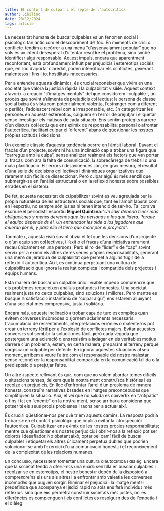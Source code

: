 ```yaml
---
title: El confort de culpar i el repte de l'autocrítica
author: Sibilino
date: 23/12/2024
tags: article
---
```


La necessitat humana de buscar culpables és un fenomen social i psicològic tan antic com el descobriment del foc. En moments de crisi o conflicte, tendim a recórrer a una mena "d'assenyalament popular” que no sols és un intent desesperat d'intentar resoldre el problema, sinó també identificar algú responsable. Aquest impuls, encara que aparentment reconfortant, està profundament influït per prejudicis i estereotips socials que, en lloc d’aportar claredat, poden intensificar els conflictes, generant malentesos i fins i tot hostilitats innecessàries.

Per a entendre aquesta dinàmica, és crucial reconéixer que vivim en una societat que valora la justícia ràpida i la culpabilitat visible. Aquest context afavorix la creació "d'imatges mentals” del que considerem –culpable–, un procés que sovint s’alimenta de prejudicis col·lectius: la persona de classe social baixa és vista com potencialment violenta, l’estranger com a diferent o perillós, l’adolescent rebel com a irresponsable, etc. En categoritzar les persones en aquests estereotips, caiguem en l’error de prejutjar i etiquetar sense investigar els matisos de cada situació. Ens sentim protegits darrere d’un discurs col·lectiu que ens eximix de responsabilitat personal o afrontar l'autocrítica, facilitant culpar el “diferent” abans de qüestionar les nostres pròpies actituds i decisions.

Un exemple clàssic d’aquesta tendència ocorre en l’àmbit laboral. Davant el fracàs d’un projecte, sovint hi ha una inclinació cap a trobar una figura que “carregue amb la culpa”, sense analitzar realment els factors que van portar al fracàs, com ara la falta de comunicació, la sobrecàrrega de treball o una mala planificació. Els errors i desavinences són, en gran mesura, el resultat d’una sèrie de decisions col·lectives i dinàmiques organitzatives que rarament són fàcils de disseccionar. Però culpar algú és més senzill que submergir-se en l’anàlisi estructural o en la reflexió honesta sobre possibles errades en el sistema.

De fet, aquesta necessitat de culpabilitzar sovint es veu agreujada per la pròpia naturalesa de les estructures socials que, tant en l’àmbit laboral com en l’esportiu, no sempre són justes ni tenen intenció de ser-ho. Tal com va escriure el periodista esportiu **Miguel Quintana**:_“Un líder debería tener más obligaciones y menos derechos que las personas a las que lidera. Porque el equipo depende de él. Un entrenador les pide a los jugadores que mueran por él, y para ello él tiene que morir por el proyecto”._

Tanmateix, aquesta visió sovint obvia el fet que les decisions d’un projecte o d’un equip són col·lectives, i l’èxit o el fracàs d’una iniciativa rarament recau únicament en una persona. Però el rol de “líder” o de “cap” sovint servix per a eximir els altres de les seues pròpies responsabilitats, generant una mena de jerarquia de culpabilitat que permet a alguns fugir de la reflexió i l’autocrítica. Així, es continua perpetuant una cultura de culpabilització que ignora la realitat complexa i compartida dels projectes i equips humans.

Esta manera de buscar un culpable únic i visible impedix comprendre que els problemes requereixen anàlisis profundes i honestes. Una societat realment justa no cerca culpables, sinó solucions i millores. Però mentre es busque la satisfacció instantània de “culpar algú”, ens estarem allunyant d’una societat més comprensiva, justa i solidària.

Encara més, aquesta inclinació a trobar caps de turc es complica quan evitem converses incòmodes o ajornem aclariments necessaris. L’acumulació de ressentiments, interpretacions errònies o malentesos pot crear un terreny fèrtil per a l’explosió de conflictes majors. Evitar aquestes converses sol semblar la solució més fàcil, però cada vegada que posterguem una aclaració o ens resistim a indagar en els veritables motius darrere d’un problema, estem, en certa manera, preparant el terreny perquè sorgisca un culpable per defecte. En ignorar aquestes situacions al seu moment, arribem a veure l’altre com el responsable del nostre malestar, sense reconéixer la responsabilitat compartida en la comunicació fallida o la predisposició a prejutjar l’altre.

Un altre aspecte rellevant és que, com que no volem abordar temes difícils o situacions tenses, deixem que la nostra ment construïsca històries i es recolze en prejudicis. En lloc d’enfrontar l’arrel d’un problema de manera honesta, construïm narratives basades en imatges preconcebudes que simplifiquen la situació. Així, el veí que no saluda es convertix en “antipàtic” o fins i tot en “enemic” en la nostra ment, sense arribar a considerar que potser té els seus propis problemes i raons per a actuar així.

És crucial qüestionar-nos per què triem aquests camins. La resposta podria trobar-se en el confort psicològic que implica evitar la introspecció i l’autocrítica. Culpabilitzar ens eximix de les nostres pròpies responsabilitats; mentre que qüestionar els nostres perjudicis i obrir-nos a la reflexió pot ser dolorós i desafiador. No obstant això, optar pel camí fàcil de buscar culpables i etiquetar els altres únicament perpetua dubtes que podrien solucionar-se amb l'exercici d'una comunicació honesta i el reconeixement de la complexitat de les relacions humanes.

En conclusió, necessitem fomentar una cultura d’autocrítica i diàleg. Encara que la societat tendix a oferir-nos una eixida senzilla en buscar culpables i recolzar-se en estereotips, el nostre benestar depén de la disposició a comprendre’ns els uns als altres i a enfrontar amb valentia les converses incòmodes que puguen sorgir. Eliminar el prejudici i la imatge mental predefinida que acompanya el judici ràpid no sols ens farà individus més reflexius, sinó que ens permetrà construir societats més justes, on les diferències es comprenguen i els conflictes es resolguen des de l’empatia i el diàleg.